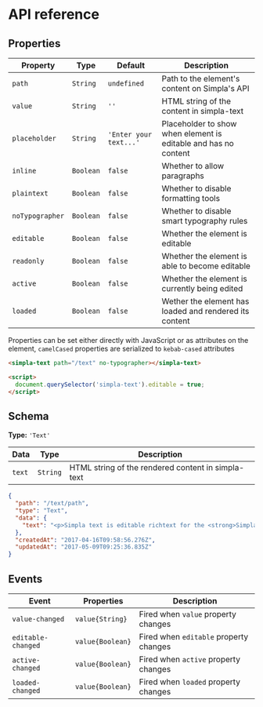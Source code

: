 # API reference

## Properties

Property         | Type      | Default                | Description                                                     
---------------- | --------- | ---------------------- | -----------                                                     
`path`           | `String`  | `undefined`            | Path to the element's content on Simpla's API                   
`value`          | `String`  | `''`                   | HTML string of the content in simpla-text
`placeholder`    | `String`  | `'Enter your text...'` | Placeholder to show when element is editable and has no content 
`inline`         | `Boolean` | `false`                | Whether to allow paragraphs                                     
`plaintext`      | `Boolean` | `false`                | Whether to disable formatting tools                             
`noTypographer`  | `Boolean` | `false`                | Whether to disable smart typography rules                      
`editable`       | `Boolean` | `false`                | Whether the element is editable                                 
`readonly`       | `Boolean` | `false`                | Whether the element is able to become editable                                 
`active`         | `Boolean` | `false`                | Whether the element is currently being edited                   
`loaded`         | `Boolean` | `false`                | Wether the element has loaded and rendered its content          

Properties can be set either directly with JavaScript or as attributes on the element, `camelCased` properties are serialized to `kebab-cased` attributes

```html
<simpla-text path="/text" no-typographer></simpla-text> 

<script>
  document.querySelector('simpla-text').editable = true;
</script>
```

## Schema

**Type:** `'Text'`

Data   | Type      | Description                                           
------ | --------- | -----------                                           
`text` | `String`  | HTML string of the rendered content in simpla-text

```json
{
  "path": "/text/path",
  "type": "Text",
  "data": {
    "text": "<p>Simpla text is editable richtext for the <strong>Simpla</strong> content system.</p>",
  },
  "createdAt": "2017-04-16T09:58:56.276Z",
  "updatedAt": "2017-05-09T09:25:36.835Z"
}
```

## Events

Event              | Properties       | Description                                    
------------------ | ---------------- | -----------                                    
`value-changed`    | `value{String}`  | Fired when `value` property changes 
`editable-changed` | `value{Boolean}` | Fired when `editable` property changes 
`active-changed`   | `value{Boolean}` | Fired when `active` property changes   
`loaded-changed`   | `value{Boolean}` | Fired when `loaded` property changes   